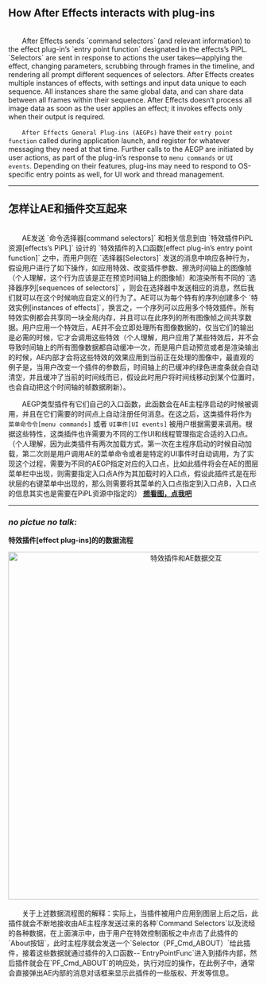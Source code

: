 ## How After Effects interacts with plug-ins

<br>
&#160;&#160;&#160;&#160;&#160;&#160;
After Effects sends `command selectors` (and relevant information) to the effect plug-in’s `entry point function` designated in the effects’s PiPL. `Selectors` are sent in response to actions the user takes—applying the effect, changing parameters, scrubbing through frames in the timeline, and rendering all prompt different sequences of selectors. After Effects creates multiple instances of effects, with settings and input data unique to each sequence. All instances share the same global data, and can share data between all frames within their sequence. After Effects doesn’t process all image data as soon as the user applies an effect; it invokes effects only when their output is required.

&#160;&#160;&#160;&#160;&#160;&#160;
`After Effects General Plug-ins (AEGPs)` have their `entry point function` called during application launch, and register for whatever messaging they need at that time. Further calls to the AEGP are initiated by user actions, as part of the plug-in’s response to `menu commands` or `UI events`. Depending on their features, plug-ins may need to respond to OS-specific entry points as well, for UI work and thread management.

***
## 怎样让AE和插件交互起来

<br>
&#160;&#160;&#160;&#160;&#160;&#160;
AE发送 `命令选择器[command selectors]` 和相关信息到由 `特效插件PiPL资源[effects’s PiPL]` 设计的 `特效插件的入口函数[effect plug-in’s entry point function]` 之中，而用户则在 `选择器[Selectors]` 发送的消息中响应各种行为，假设用户进行了如下操作，如应用特效、改变插件参数、擦洗时间轴上的图像帧（个人理解，这个行为应该是正在预览时间轴上的图像帧）和渲染所有不同的 `选择器序列[sequences of selectors]` ，则会在选择器中发送相应的消息，然后我们就可以在这个时候响应自定义的行为了。AE可以为每个特有的序列创建多个 `特效实例[instances of effects]`，换言之，一个序列可以应用多个特效插件。所有特效实例都会共享同一块全局内存，并且可以在此序列的所有图像帧之间共享数据。用户应用一个特效后，AE并不会立即处理所有图像数据的，仅当它们的输出是必需的时候，它才会调用这些特效（个人理解，用户应用了某些特效后，并不会导致时间轴上的所有图像数据都自动缓冲一次，而是用户启动预览或者是渲染输出的时候，AE内部才会将这些特效的效果应用到当前正在处理的图像中，最直观的例子是，当用户改变一个插件的参数后，时间轴上的已缓冲的绿色进度条就会自动清空，并且缓冲了当前的时间线而已，假设此时用户将时间线移动到某个位置时，也会自动把这个时间轴的帧数据刷新）。

&#160;&#160;&#160;&#160;&#160;&#160;
AEGP类型插件有它们自己的入口函数，此函数会在AE主程序启动的时候被调用，并且在它们需要的时间点上自动注册任何消息。在这之后，这类插件将作为 `菜单命令令[menu commands]` 或者 `UI事件[UI events]` 被用户根据需要来调用。根据这些特性，这类插件也许需要为不同的工作UI和线程管理指定合适的入口点。（个人理解，因为此类插件有两次加载方式，第一次在主程序启动的时候自动加载，第二次则是用户调用AE的菜单命令或者是特定的UI事件时自动调用，为了实现这个过程，需要为不同的AEGP指定对应的入口点，比如此插件将会在AE的图层菜单栏中出现，则需要指定入口点A作为其加载时的入口点，假设此插件式是在形状层的右键菜单中出现的，那么则需要将其菜单的入口点指定到入口点B，入口点的信息其实也是需要在PiPL资源中指定的）
<a href="#id_interface" style="font-weight:bold">想看图，点我吧</a>

***
### *no pictue no talk:*
<p style="font-weight:bold" text-align=left><a id="id_interface"></a>特效插件[effect plug-ins]的的数据流程</p>
<div  align="center">    
<img src="assets/001/004-48da4c34.jpg" width = "700" alt="特效插件和AE数据交互" align=center />
</div>

<br>
&#160;&#160;&#160;&#160;&#160;&#160;
关于上述数据流程图的解释：实际上，当插件被用户应用到图层上后之后，此插件就会不断地接收由AE主程序发送过来的各种`Command Selectors`以及流经的各种数据，在上面演示中，由于用户在特效控制面板之中点击了此插件的`About按钮`，此时主程序就会发送一个`Selector（PF_Cmd_ABOUT）`给此插件，接着这些数据就通过插件的入口函数--`EntryPointFunc`进入到插件内部，然后插件就会在`PF_Cmd_ABOUT`的响应处，执行对应的操作，在此例子中，通常会直接弹出AE内部的消息对话框来显示此插件的一些版权、开发等信息。
